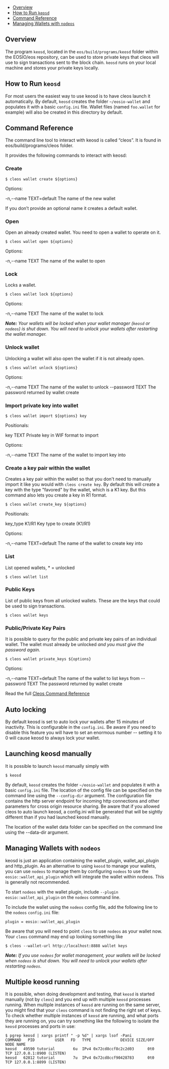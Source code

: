 - [Overview](#overview)
- [How to Run `keosd`](#how-to-run-keosd)
- [Command Reference](#command-reference)
- [Managing Wallets with `nodeos`](#managing-wallets-with-nodeos)

## Overview

The program `keosd`, located in the `eos/build/programs/keosd` folder within the EOSIO/eos repository, can be used to store private keys that cleos will use to sign transactions sent to the block chain. `keosd` runs on your local machine and stores your private keys locally.

## How to Run `keosd`

For most users the easiest way to use keosd is to have cleos launch it automatically. By default, `keosd` creates the folder `~/eosio-wallet` and populates it with a basic `config.ini` file. Wallet files (named `foo.wallet` for example) will also be created in this directory by default.

## Command Reference

The command line tool to interact with keosd is called “cleos”. It is found in eos/build/programs/cleos folder.

It provides the following commands to interact with keosd:

### Create

```
$ cleos wallet create ${options}
```

Options:

  -n,--name TEXT=default      The name of the new wallet

If you don’t provide an optional name it creates a default wallet. 

### Open

Open an already created wallet. You need to open a wallet to operate on it.

```
$ cleos wallet open ${options}
```

Options:

  -n,--name TEXT              The name of the wallet to open

### Lock

Locks a wallet.

```
$ cleos wallet lock ${options}
```

Options:

  -n,--name TEXT              The name of the wallet to lock

_**Note:** Your wallets will be locked when your wallet manager (`keosd` or `nodeos`) is shut down.  You will need to unlock your wallets after restarting the wallet manager._

### Unlock wallet

Unlocking a wallet will also open the wallet if it is not already open.

```
$ cleos wallet unlock ${options}
```

Options:

  -n,--name TEXT              The name of the wallet to unlock
  --password TEXT             The password returned by wallet create

### Import private key into wallet

```
$ cleos wallet import ${options} key
```

Positionals:

  key TEXT                    Private key in WIF format to import

Options:

  -n,--name TEXT              The name of the wallet to import key into

### Create a key pair within the wallet

Creates a key pair within the wallet so that you don't need to manually import it like you would with `cleos create key`. By default this will create a key with the type "favored" by the wallet, which is a K1 key. But this command also lets you create a key in R1 format.

```
$ cleos wallet create_key ${options}
```

Positionals:

  key_type K1/R1              Key type to create (K1/R1)

Options:

  -n,--name TEXT=default      The name of the wallet to create key into

### List

List opened wallets, * = unlocked

```
$ cleos wallet list
```

### Public Keys

List of public keys from all unlocked wallets. These are the keys that could be used to sign transactions.

```
$ cleos wallet keys
```

### Public/Private Key Pairs

It is possible to query for the public and private key pairs of an individual wallet. The wallet must already be unlocked _and you must give the password again_.

```
$ cleos wallet private_keys ${options}
```

Options:

  -n,--name TEXT=default      The name of the wallet to list keys from
  --password TEXT             The password returned by wallet create

Read the full [Cleos Command Reference](Command%20Reference)

## Auto locking

By default keosd is set to auto lock your wallets after 15 minutes of inactivity. This is configurable in the `config.ini`. Be aware if you need to disable this feature you will have to set an enormous number -- setting it to 0 will cause keosd to always lock your wallet.

## Launching keosd manually

It is possible to launch `keosd` manually simply with

```
$ keosd 
```

By default, `keosd` creates the folder `~/eosio-wallet` and populates it with a basic `config.ini` file.  The location of the config file can be specified on the command line using the `--config-dir` argument.  The configuration file contains the http server endpoint for incoming http connections and other parameters for cross origin resource sharing. Be aware that if you allowed cleos to auto launch keosd, a config.ini will be generated that will be sightly different than if you had launched keosd manually.

The location of the wallet data folder can be specified on the command line using the --data-dir argument.

## Managing Wallets with `nodeos`

keosd is just an application containing the wallet_plugin, wallet_api_plugin and http_plugin. As an alternative to using `keosd` to manage your wallets, you can use `nodeos` to manage them by configuring `nodeos` to use the `eosio::wallet_api_plugin` which will integrate the wallet within nodeos. This is generally not recommended.

To start `nodeos` with the wallet plugin, include `--plugin eosio::wallet_api_plugin` on the `nodeos` command line.

To include the wallet using the `nodeos` config file, add the following line to the `nodeos` `config.ini` file:
```
plugin = eosio::wallet_api_plugin 
```

Be aware that you will need to point `cleos` to use `nodeos` as your wallet now. Your `cleos` command may end up looking something like

```
$ cleos --wallet-url http://localhost:8888 wallet keys
```

_**Note:** If you use `nodeos` for wallet management, your wallets will be locked when `nodeos` is shut down.  You will need to unlock your wallets after restarting `nodeos`._

## Multiple keosd running

It is possible, when doing development and testing, that `keosd` is started manually (not by `cleos`) and you end up with multiple `keosd` processes running.  When multiple instances of `keosd` are running on the same server, you might find that your `cleos` command is not finding the right set of keys.  To check whether multiple instances of `keosd` are running, and what ports they are running on, you can try something like the following to isolate the `keosd` processes and ports in use:
```
$ pgrep keosd | xargs printf " -p %d" | xargs lsof -Pani
COMMAND   PID         USER   FD   TYPE             DEVICE SIZE/OFF NODE NAME
keosd   49590 tutorial        6u  IPv4 0x72cd8ccf8c2c2d03      0t0  TCP 127.0.0.1:8900 (LISTEN)
keosd   62812 tutorial        7u  IPv4 0x72cd8ccf90428783      0t0  TCP 127.0.0.1:8899 (LISTEN)